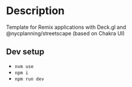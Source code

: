 # Description

Template for Remix applications with Deck.gl and @nycplanning/streetscape (based on Chakra UI)

## Dev setup
- `nvm use`
- `npm i`
- `npm run dev`
